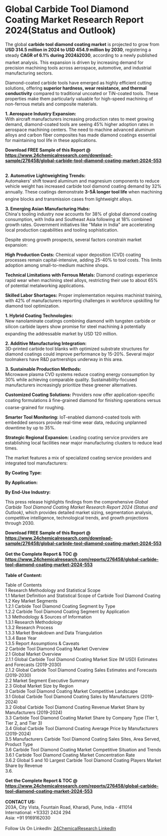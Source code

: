 <h1>Global Carbide Tool Diamond Coating Market Research Report 2024(Status and Outlook)</h1><p>The global <strong>carbide tool diamond coating market</strong> is projected to grow from <strong>USD 314.5 million in 2024 to USD 454.9 million by 2030</strong>, registering a steady <strong>CAGR of 6.1% during 2024â2030</strong>, according to a newly published market analysis. This expansion is driven by increasing demand for precision machining tools across aerospace, automotive, and industrial manufacturing sectors.</p><p>Diamond-coated carbide tools have emerged as highly efficient cutting solutions, offering <strong>superior hardness, wear resistance, and thermal conductivity</strong> compared to traditional uncoated or TiN-coated tools. These properties make them particularly valuable for high-speed machining of non-ferrous metals and composite materials.</p><p><strong>1. Aerospace Industry Expansion:</strong><br>
With aircraft manufacturers increasing production rates to meet growing demand, diamond-coated tools are seeing 45% higher adoption rates in aerospace machining centers. The need to machine advanced aluminum alloys and carbon fiber composites has made diamond coatings essential for maintaining tool life in these applications.</p><div><b>Download FREE Sample of this Report @ 
            <a href="https://www.24chemicalresearch.com/download-sample/276458/global-carbide-tool-diamond-coating-market-2024-553">
            https://www.24chemicalresearch.com/download-sample/276458/global-carbide-tool-diamond-coating-market-2024-553</a></b></div><br><p><strong>2. Automotive Lightweighting Trends:</strong><br>
Automakers' shift toward aluminum and magnesium components to reduce vehicle weight has increased carbide tool diamond coating demand by 32% annually. These coatings demonstrate <strong>3-5Ã longer tool life</strong> when machining engine blocks and transmission cases from lightweight alloys.</p><p><strong>3. Emerging Asian Manufacturing Hubs:</strong><br>
China's tooling industry now accounts for 38% of global diamond coating consumption, with India and Southeast Asia following at 18% combined growth rates. Government initiatives like "Make in India" are accelerating local production capabilities and tooling sophistication.</p><p>Despite strong growth prospects, several factors constrain market expansion:</p><p><strong>High Production Costs:</strong> Chemical vapor deposition (CVD) coating processes remain capital-intensive, adding 25-40% to tool costs. This limits adoption among small-to-medium machine shops.</p><p><strong>Technical Limitations with Ferrous Metals:</strong> Diamond coatings experience rapid wear when machining steel alloys, restricting their use to about 65% of potential metalworking applications.</p><p><strong>Skilled Labor Shortages:</strong> Proper implementation requires machinist training, with 42% of manufacturers reporting challenges in workforce upskilling for diamond tool optimization.</p><p><strong>1. Hybrid Coating Technologies:</strong><br>
New nanolaminate coatings combining diamond with tungsten carbide or silicon carbide layers show promise for steel machining â potentially expanding the addressable market by USD 120 million.</p><p><strong>2. Additive Manufacturing Integration:</strong><br>
3D-printed carbide tool blanks with optimized substrate structures for diamond coatings could improve performance by 15-20%. Several major toolmakers have R&amp;D partnerships underway in this area.</p><p><strong>3. Sustainable Production Methods:</strong><br>
Microwave plasma CVD systems reduce coating energy consumption by 30% while achieving comparable quality. Sustainability-focused manufacturers increasingly prioritize these greener alternatives.</p><p><strong>Customized Coating Solutions:</strong> Providers now offer application-specific coating formulations â fine-grained diamond for finishing operations versus coarse-grained for roughing.</p><p><strong>Smarter Tool Monitoring:</strong> IoT-enabled diamond-coated tools with embedded sensors provide real-time wear data, reducing unplanned downtime by up to 35%.</p><p><strong>Strategic Regional Expansion:</strong> Leading coating service providers are establishing local facilities near major manufacturing clusters to reduce lead times.</p><p>The market features a mix of specialized coating service providers and integrated tool manufacturers:</p><p><strong>By Coating Type:</strong></p><p><strong>By Application:</strong></p><p><strong>By End-Use Industry:</strong></p><p>This press release highlights findings from the comprehensive <em>Global Carbide Tool Diamond Coating Market Research Report 2024 (Status and Outlook)</em>, which provides detailed market sizing, segmentation analysis, competitive intelligence, technological trends, and growth projections through 2030.</p><div><b>Download FREE Sample of this Report @ 
            <a href="https://www.24chemicalresearch.com/download-sample/276458/global-carbide-tool-diamond-coating-market-2024-553">
            https://www.24chemicalresearch.com/download-sample/276458/global-carbide-tool-diamond-coating-market-2024-553</a></b></div><br><div><b>Get the Complete Report & TOC @ 
            <a href="https://www.24chemicalresearch.com/reports/276458/global-carbide-tool-diamond-coating-market-2024-553">
            https://www.24chemicalresearch.com/reports/276458/global-carbide-tool-diamond-coating-market-2024-553</a></b></div><br>
            <b>Table of Content:</b><p>Table of Contents<br />
1 Research Methodology and Statistical Scope<br />
1.1 Market Definition and Statistical Scope of Carbide Tool Diamond Coating<br />
1.2 Key Market Segments<br />
1.2.1 Carbide Tool Diamond Coating Segment by Type<br />
1.2.2 Carbide Tool Diamond Coating Segment by Application<br />
1.3 Methodology & Sources of Information<br />
1.3.1 Research Methodology<br />
1.3.2 Research Process<br />
1.3.3 Market Breakdown and Data Triangulation<br />
1.3.4 Base Year<br />
1.3.5 Report Assumptions & Caveats<br />
2 Carbide Tool Diamond Coating Market Overview<br />
2.1 Global Market Overview<br />
2.1.1 Global Carbide Tool Diamond Coating Market Size (M USD) Estimates and Forecasts (2019-2030)<br />
2.1.2 Global Carbide Tool Diamond Coating Sales Estimates and Forecasts (2019-2030)<br />
2.2 Market Segment Executive Summary<br />
2.3 Global Market Size by Region<br />
3 Carbide Tool Diamond Coating Market Competitive Landscape<br />
3.1 Global Carbide Tool Diamond Coating Sales by Manufacturers (2019-2024)<br />
3.2 Global Carbide Tool Diamond Coating Revenue Market Share by Manufacturers (2019-2024)<br />
3.3 Carbide Tool Diamond Coating Market Share by Company Type (Tier 1, Tier 2, and Tier 3)<br />
3.4 Global Carbide Tool Diamond Coating Average Price by Manufacturers (2019-2024)<br />
3.5 Manufacturers Carbide Tool Diamond Coating Sales Sites, Area Served, Product Type<br />
3.6 Carbide Tool Diamond Coating Market Competitive Situation and Trends<br />
3.6.1 Carbide Tool Diamond Coating Market Concentration Rate<br />
3.6.2 Global 5 and 10 Largest Carbide Tool Diamond Coating Players Market Share by Revenue<br />
3.6.</p><div><b>Get the Complete Report & TOC @ 
            <a href="https://www.24chemicalresearch.com/reports/276458/global-carbide-tool-diamond-coating-market-2024-553">
            https://www.24chemicalresearch.com/reports/276458/global-carbide-tool-diamond-coating-market-2024-553</a></b></div><br><b>CONTACT US:</b><br>
            203A, City Vista, Fountain Road, Kharadi, Pune, India - 411014<br>
            International: +1(332) 2424 294<br>
            Asia: +91 9169162030 <br><br>
            Follow Us On LinkedIn: <a href="https://www.linkedin.com/company/24chemicalresearch/">24ChemicalResearch LinkedIn</a>